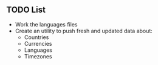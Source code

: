 ## TODO List

- Work the languages files
- Create an utility to push fresh and updated data about:
    - Countries
    - Currencies
    - Languages
    - Timezones